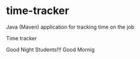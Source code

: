 # time-tracker
Java (Maven) application for tracking time on the job

Time tracker

Good Night Students!!!
Good Mornig
